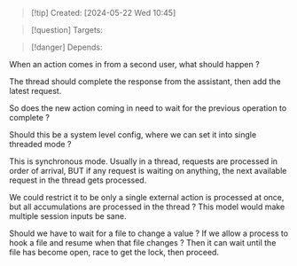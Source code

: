 
>[!tip] Created: [2024-05-22 Wed 10:45]

>[!question] Targets: 

>[!danger] Depends: 

When an action comes in from a second user, what should happen ?

The thread should complete the response from the assistant, then add the latest request.

So does the new action coming in need to wait for the previous operation to complete ?

Should this be a system level config, where we can set it into single threaded mode ?

This is synchronous mode.  Usually in a thread, requests are processed in order of arrival, BUT if any request is waiting on anything, the next available request in the thread gets processed.

We could restrict it to be only a single external action is processed at once, but all accumulations are processed in the thread ?
This model would make multiple session inputs be sane.

Should we have to wait for a file to change a value ?
If we allow a process to hook a file and resume when that file changes ?
Then it can wait until the file has become open, race to get the lock, then proceed.